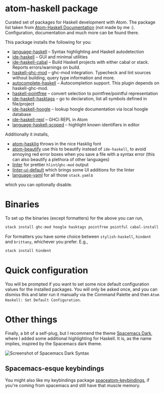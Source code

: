 # atom-haskell package

Curated set of packages for Haskell development with Atom. The package list taken from [Atom-Haskell Documentation](https://atom-haskell.github.io) (not made by me :). Configuration, documentation and much more can be found there.

This package installs the following for you:

-   [language-haskell](https://atom.io/packages/language-haskell) – Syntax highlighting and Haskell autodetection
-   [ide-haskell](https://atom.io/packages/ide-haskell) – GUI and minimal utilities
-   [ide-haskell-cabal](https://atom.io/packages/ide-haskell-cabal) – Build Haskell projects with either cabal or stack. Reports errors/warnings on build.
-   [haskell-ghc-mod](https://atom.io/packages/haskell-ghc-mod) – ghc-mod integration. Typecheck and lint sources without building, query type information and more.
-   [autocomplete-haskell](https://atom.io/packages/autocomplete-haskell) – Autocompletion support. This plugin depends on haskell-ghc-mod.
-   [haskell-pointfree](https://atom.io/packages/haskell-pointfree) – convert selection to pointfree/pointful representation
-   [ide-haskell-hasktags](https://atom.io/packages/ide-haskell-hasktags) – go to declaration, list all symbols defined in file/project
-   [ide-haskell-hoogle](https://atom.io/packages/ide-haskell-hoogle) – lookup hoogle documentation via local hoogle database
-   [ide-haskell-repl](https://atom.io/packages/ide-haskell-repl) – GHCi REPL in Atom
-   [language-haskell-scoped](https://atom.io/packages/language-haskell-scoped) – highlight known identifiers in editor

Additionally it installs,

-   [atom-hasklig](https://atom.io/packages/hasklig) throws in the nice Hasklig font
-   [atom-beautify](https://atom.io/packages/atom-beautify) use this to beautify instead of `ide-haskell`, to avoid annoying red error boxes when you save a file with a syntax error (this can also beautify a plethora of other languages)
-   [linter](https://atom.io/packages/linter) for prettier `hlint`/`ghc-mod` output
-   [linter-ui-default](https://atom.io/packages/linter-ui-default) which brings some UI additions for the linter
-   [language-yaml](https://atom.io/packages/language-yaml) for all those `stack.yaml`s

which you can optionally disable.

# Binaries

To set up the binaries (except formatters) for the above you can run,

```bash
stack install ghc-mod hoogle hasktags pointfree pointful cabal-install
```

For formatters you have some choice between `stylish-haskell`, `hindent` and `brittany`, whichever you prefer. E.g.,

```bash
stack install hindent
```

# Quick configuration

You will be prompted if you want to set some nice default configuration values for the installed packages. You will only be asked once, and you can dismiss this and later run it manually via the Command Palette and then `Atom Haskell: Set Default Configuration`.

# Other things

Finally, a bit of a self-plug, but I recommend the theme [Spacemacs Dark](https://github.com/Tehnix/spacemacsdark-syntax-atom), where I added some additional highlighting for Haskell. It is, as the name implies, inspired by the Spacemacs dark theme.

![Screenshot of Spacemacs Dark Syntax](https://user-images.githubusercontent.com/1189998/29494933-b0e81f7a-85ef-11e7-8359-8550f32d6760.png)

## Spacemacs-esque keybindings

You might also like my keybindings package [spaceatom-keybindings](https://github.com/Tehnix/spaceatom-keybindings), if you're coming from spacemacs and still have that muscle memory.
